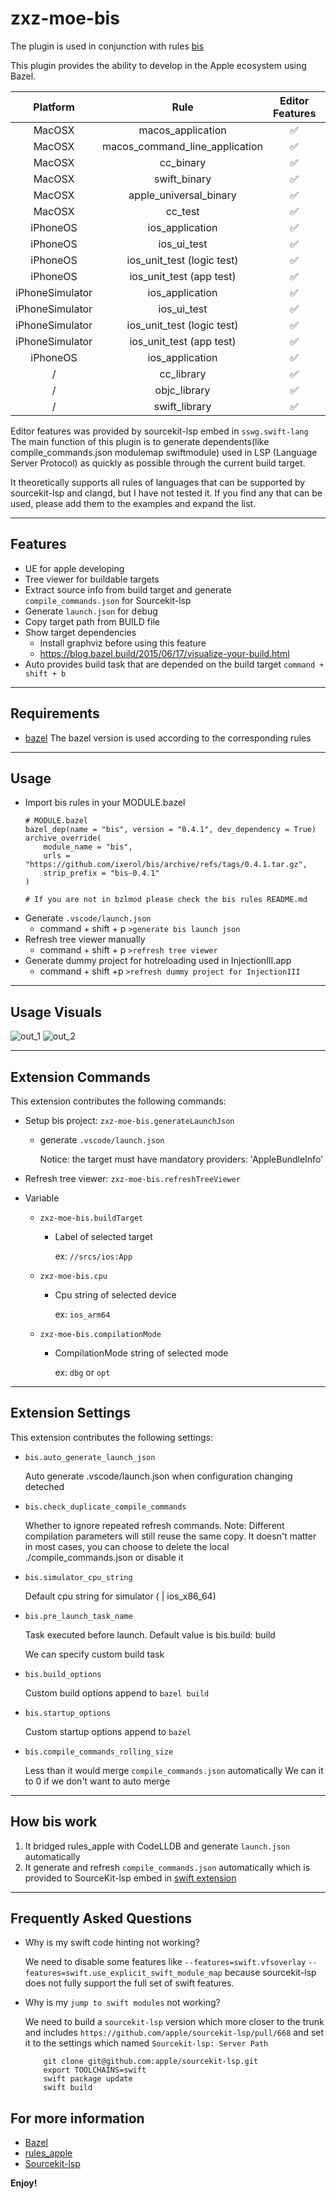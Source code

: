 # zxz-moe-bis

The plugin is used in conjunction with rules [bis](github.com:xinzhengzhang/bis)

This plugin provides the ability to develop in the Apple ecosystem using Bazel.

| Platform | Rule | Editor Features | Debugging |
|:------:|:-----:|:--------:|:--------:|
| MacOSX | macos_application  | ✅  | ✅  |
| MacOSX | macos_command_line_application  | ✅  | ✅  |
| MacOSX | cc_binary  | ✅   | ✅   |
| MacOSX | swift_binary  | ✅  | ✅   |
| MacOSX | apple_universal_binary  | ✅  |  ✅   |
| MacOSX | cc_test  | ✅   | ✅   |
| iPhoneOS | ios_application  | ✅  | ✅  |
| iPhoneOS | ios_ui_test  | ✅  | ❌  |
| iPhoneOS | ios_unit_test (logic test)  | ✅ |  / |
| iPhoneOS | ios_unit_test (app test)  | ✅ |  ✅ |
| iPhoneSimulator | ios_application  | ✅  | ✅ |
| iPhoneSimulator | ios_ui_test  | ✅  | ❌  |
| iPhoneSimulator | ios_unit_test (logic test)  | ✅ |  ✅ |
| iPhoneSimulator | ios_unit_test (app test)  | ✅ |  ✅ |
| iPhoneOS | ios_application  | ✅  | ✅  |
| / | cc_library  | ✅ | / |
| / | objc_library  | ✅ | / |
| / | swift_library  | ✅ | / |

Editor features was provided by sourcekit-lsp embed in `sswg.swift-lang` The main function of this plugin is to generate dependents(like compile_commands.json modulemap swiftmodule) used in LSP (Language Server Protocol) as quickly as possible through the current build target.

It theoretically supports all rules of languages that can be supported by sourcekit-lsp and clangd, but I have not tested it. If you find any that can be used, please add them to the examples and expand the list.

---
## Features

* UE for apple developing
* Tree viewer for buildable targets
* Extract source info from build target and generate `compile_commands.json` for Sourcekit-lsp
* Generate `launch.json` for debug
* Copy target path from BUILD file
* Show target dependencies
    * Install graphviz before using this feature
    * https://blog.bazel.build/2015/06/17/visualize-your-build.html
* Auto provides build task that are depended on the build target `command + shift + b`

---
## Requirements

* [bazel](http://github.com/bazelbuild/bazel) The bazel version is used according to the corresponding rules

---
## Usage

* Import bis rules in your MODULE.bazel
    ```
    # MODULE.bazel
    bazel_dep(name = "bis", version = "0.4.1", dev_dependency = True)
    archive_override(
        module_name = "bis",
        urls = "https://github.com/ixerol/bis/archive/refs/tags/0.4.1.tar.gz",
        strip_prefix = "bis-0.4.1"
    )

    # If you are not in bzlmod please check the bis rules README.md
    ```
* Generate `.vscode/launch.json`
    * command + shift + p `>generate bis launch json`
* Refresh tree viewer manually
    * command + shift + p `>refresh tree viewer`
* Generate dummy project for hotreloading used in InjectionIII.app
    * command + shift +p `>refresh dummy project for InjectionIII`
---

## Usage Visuals
![out_1](https://user-images.githubusercontent.com/1487445/228768773-db799a39-99fe-42c5-8e5f-dcc6a4b281cb.gif)
![out_2](https://user-images.githubusercontent.com/1487445/209274776-b4c8c7b3-0b1b-4376-88c4-c1739422fc90.gif)



---
## Extension Commands
This extension contributes the following commands:
* Setup bis project: `zxz-moe-bis.generateLaunchJson`
    * generate `.vscode/launch.json`

        Notice: the target must have mandatory providers: 'AppleBundleInfo'

* Refresh tree viewer: `zxz-moe-bis.refreshTreeViewer`

* Variable
    * `zxz-moe-bis.buildTarget`
        * Label of selected target
            
            ex: `//srcs/ios:App`
    * `zxz-moe-bis.cpu`
        * Cpu string of selected device

            ex: `ios_arm64`
    * `zxz-moe-bis.compilationMode`
        * CompilationMode string of selected mode

            ex: `dbg` or `opt`

---
## Extension Settings

This extension contributes the following settings:

* `bis.auto_generate_launch_json`

    Auto generate .vscode/launch.json when configuration changing deteched 

* `bis.check_duplicate_compile_commands`

    Whether to ignore repeated refresh commands. Note: Different compilation parameters will still reuse the same copy. It doesn't matter in most cases, you can choose to delete the local ./compile_commands.json or disable it

* `bis.simulator_cpu_string`

    Default cpu string for simulator ( | ios_x86_64)

* `bis.pre_launch_task_name`

    Task executed before launch. Default value is bis.build: build
    
    We can specify custom build task

* `bis.build_options`
    
    Custom build options append to `bazel build`

* `bis.startup_options`

    Custom startup options append to `bazel`

* `bis.compile_commands_rolling_size`
    
    Less than it would merge `compile_commands.json` automatically
    We can it to 0 if we don't want to auto merge

---
## How bis work

1. It bridged rules_apple with CodeLLDB and generate `launch.json` automatically
2. It generate and refresh `compile_commands.json` automatically which is provided to SourceKit-lsp embed in [swift extension](https://marketplace.visualstudio.com/items?itemName=sswg.swift-lang)

---
## Frequently Asked Questions

* Why is my swift code hinting not working?

   We need to disable some features like `--features=swift.vfsoverlay` `--features=swift.use_explicit_swift_module_map` because sourcekit-lsp does not fully support the full set of swift features.

* Why is my `jump to swift modules` not working?

    We need to build a `sourcekit-lsp` version which more closer to the trunk and includes `https://github.com/apple/sourcekit-lsp/pull/668` and set it to the settings which named `Sourcekit-lsp: Server Path`

    ```
        git clone git@github.com:apple/sourcekit-lsp.git
        export TOOLCHAINS=swift
        swift package update
        swift build
    ```



## For more information

* [Bazel](http://bazel.build)
* [rules_apple](http://github.com/bazelbuild/rules_apple)
* [Sourcekit-lsp](https://github.com/apple/sourcekit-lsp)

**Enjoy!**

